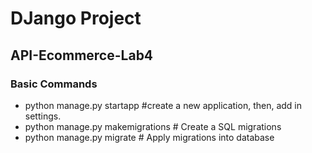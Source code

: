 # DJango Project
## API-Ecommerce-Lab4
### Basic Commands
* python manage.py startapp <NameOfApp> #create a new application, then, add in settings.
* python manage.py makemigrations # Create a SQL migrations
* python manage.py migrate # Apply migrations into database